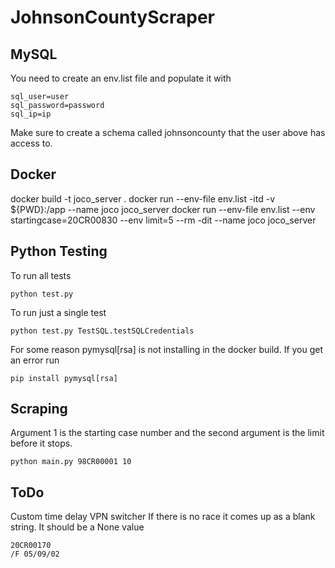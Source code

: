 # JohnsonCountyScraper

## MySQL
You need to create an env.list file and populate it with
```
sql_user=user
sql_password=password
sql_ip=ip
```
Make sure to create a schema called johnsoncounty that the user above has access to.

## Docker
docker build -t joco_server .
docker run --env-file env.list -itd -v ${PWD}:/app --name joco joco_server
docker run --env-file env.list --env startingcase=20CR00830 --env limit=5 --rm -dit --name joco joco_server

## Python Testing
To run all tests
```
python test.py
```
To run just a single test
```
python test.py TestSQL.testSQLCredentials
```
For some reason pymysql[rsa] is not installing in the docker build. If you get an error run
```
pip install pymysql[rsa]
```
## Scraping
Argument 1 is the starting case number and the second argument is the limit before it stops.
```
python main.py 98CR00001 10
```
## ToDo
Custom time delay
VPN switcher
If there is no race it comes up as a blank string. It should be a None value
```
20CR00170
/F 05/09/02
```